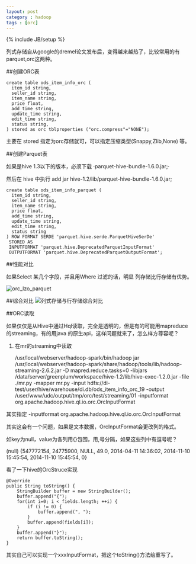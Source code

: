```yaml
---
layout: post
category : hadoop
tags : [orc]
---
```

{% include JB/setup %}



列式存储自从google的dremel论文发布后，变得越来越热了，比较常用的有parquet,orc这两种。

##创建ORC表

	create table ods_item_info_orc (
	  item_id string,
	  seller_id string,
	  item_name string,
	  price float,
	  add_time string,
	  update_time string,
	  edit_time string,
	  status string,
	) stored as orc tblproperties ("orc.compress"="NONE");


主要在 stored 指定为orc存储就可，可以指定压缩类型(Snappy,Zlib,None) 等。


##创建Parquet表

如果是hive 1.3以下的版本，必须下载 ·parquet-hive-bundle-1.6.0.jar;·

然后在 hive 中执行 add jar hive-1.2/lib/parquet-hive-bundle-1.6.0.jar;


	create table ods_item_info_parquet (
	  item_id string,
	  seller_id string,
	  item_name string,
	  price float,
	  add_time string,
	  update_time string,
	  edit_time string,
	  status string
	) ROW FORMAT SERDE 'parquet.hive.serde.ParquetHiveSerDe'
	 STORED AS
	 INPUTFORMAT 'parquet.hive.DeprecatedParquetInputFormat'
	 OUTPUTFORMAT 'parquet.hive.DeprecatedParquetOutputFormat';




##性能对比

如果Select 某几个字段，并且用Where 过滤的话，明显 列存储比行存储有优势。

<img src="http://o6yqpr0v2.bkt.clouddn.com/orc_vs_parquet.png" alt="orc_lzo_parquet" />


##综合对比
<img src="http://o6yqpr0v2.bkt.clouddn.com/26DC8FB0-8D4E-4CB1-9AA5-55D2B9710FCA.png" alt="列式存储与行存储综合对比" />


##ORC读取

如果仅仅是从Hive中通过Hql读取，完全是透明的，但是有的可能用mapreduce 的streaming，有的用java 的原生api，这样问题就来了，怎么样方尊容呢？

1. 在mr的streaming中读取

	/usr/local/webserver/hadoop-spark/bin/hadoop jar /usr/local/webserver/hadoop-spark/share/hadoop/tools/lib/hadoop-streaming-2.6.2.jar  -D mapred.reduce.tasks=0 -libjars /data/server/greenplum/workspace/hive-1.2/lib/hive-exec-1.2.0.jar   -file ./mr.py  -mapper mr.py -input hdfs://di-test/user/hive/warehouse/di.db/ods_item_info_orc_19 -output /user/www/udc/output/tmp/orc/test/streaming/01 -inputformat org.apache.hadoop.hive.ql.io.orc.OrcInputFormat

其实指定 -inputformat org.apache.hadoop.hive.ql.io.orc.OrcInputFormat  


其实这会有一个问题，如果是文本数据，OrcInputFormat会更改列的格式。

如key为null，value为各列用{}包围，用,号分隔，如果这些列中有逗号呢？

(null)  {547772154, 24775900, NULL, 49.0, 2014-04-11 14:36:02, 2014-11-10 15:45:54, 2014-11-10 15:45:54, 0}


看了一下hive的OrcStruce实现

	@Override
	public String toString() {
		StringBuilder buffer = new StringBuilder();
		buffer.append("{");
		for(int i=0; i < fields.length; ++i) {
			if (i != 0) {
				buffer.append(", ");
			}
			buffer.append(fields[i]);
		}
		buffer.append("}");
		return buffer.toString();
	}

其实自己可以实现一个xxxInputFormat，把这个toString()方法给重写了。



